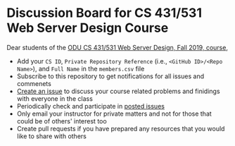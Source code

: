 # Discussion Board for CS 431/531 Web Server Design Course

Dear students of the [ODU CS 431/531 Web Server Design, Fall 2019, course](https://cs531-f19.github.io/),

* Add your `CS ID`, `Private Repository Reference` (i.e., `<GitHub ID>/<Repo Name>`), and `Full Name` in the `members.csv` file
* Subscribe to this repository to get notifications for all issues and commenets
* [Create an issue](https://github.com/cs531-f19/discussions/issues/new) to discuss your course related problems and finidings with everyone in the class
* Periodically check and participate in [posted issues](https://github.com/cs531-f19/discussions/issues)
* Only email your instructor for private matters and not for those that could be of others' interest too
* Create pull requests if you have prepared any resources that you would like to share with others
